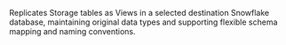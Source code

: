 Replicates Storage tables as Views in a selected destination Snowflake database, maintaining original data types and supporting flexible schema mapping and naming conventions.
